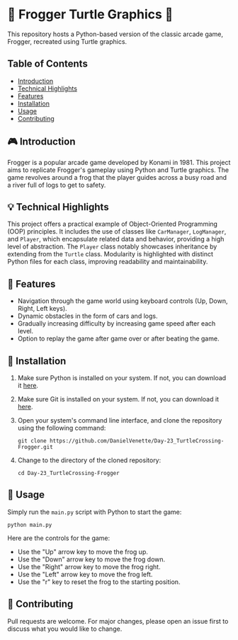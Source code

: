 # 🐸 Frogger Turtle Graphics 🐸

This repository hosts a Python-based version of the classic arcade game, Frogger, recreated using Turtle graphics.

## Table of Contents
- [Introduction](#introduction)
- [Technical Highlights](#technical-highlights)
- [Features](#features)
- [Installation](#installation)
- [Usage](#usage)
- [Contributing](#contributing)

## 🎮 Introduction
Frogger is a popular arcade game developed by Konami in 1981. This project aims to replicate Frogger's gameplay using Python and Turtle graphics. The game revolves around a frog that the player guides across a busy road and a river full of logs to get to safety.

## 💡 Technical Highlights
This project offers a practical example of Object-Oriented Programming (OOP) principles. It includes the use of classes like `CarManager`, `LogManager`, and `Player`, which encapsulate related data and behavior, providing a high level of abstraction. The `Player` class notably showcases inheritance by extending from the `Turtle` class. Modularity is highlighted with distinct Python files for each class, improving readability and maintainability.

## 🌟 Features
* Navigation through the game world using keyboard controls (Up, Down, Right, Left keys).
* Dynamic obstacles in the form of cars and logs.
* Gradually increasing difficulty by increasing game speed after each level.
* Option to replay the game after game over or after beating the game.

## 🔧 Installation

1. Make sure Python is installed on your system. If not, you can download it [here](https://www.python.org/downloads/).

2. Make sure Git is installed on your system. If not, you can download it [here](https://git-scm.com/downloads).

3. Open your system's command line interface, and clone the repository using the following command:
   ```
   git clone https://github.com/DanielVenette/Day-23_TurtleCrossing-Frogger.git
   ```

4. Change to the directory of the cloned repository:
   ```
   cd Day-23_TurtleCrossing-Frogger
   ```

## 🎯 Usage
Simply run the `main.py` script with Python to start the game:
```
python main.py
```
Here are the controls for the game:
- Use the "Up" arrow key to move the frog up.
- Use the "Down" arrow key to move the frog down.
- Use the "Right" arrow key to move the frog right.
- Use the "Left" arrow key to move the frog left.
- Use the "r" key to reset the frog to the starting position.

## 🤝 Contributing
Pull requests are welcome. For major changes, please open an issue first to discuss what you would like to change.
